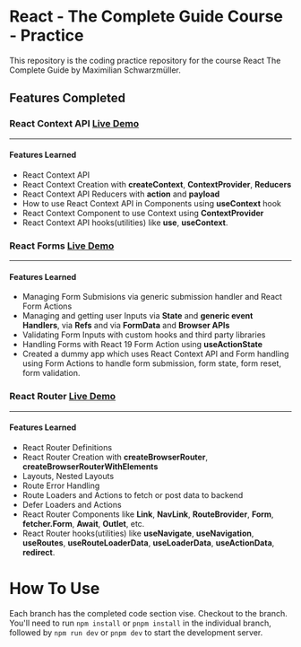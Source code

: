 # React - The Complete Guide Course - Practice

This repository is the coding practice repository for the course React The Complete Guide by Maximilian Schwarzmüller.

## Features Completed

### React Context API <a rel="noopener noreferrer" target="_blank" href="https://react-food-order-app-chi.vercel.app/">Live Demo</a>
---
#### Features Learned
- React Context API
- React Context Creation with **createContext**, **ContextProvider**, **Reducers**
- React Context API Reducers with **action** and **payload**
- How to use React Context API in Components using **useContext** hook
- React Context Component to use Context using **ContextProvider**
- React Context API hooks(utilities) like **use**, **useContext**.

### React Forms <a rel="noopener noreferrer" target="_blank" href="https://forms-opinions-board.vercel.app/">Live Demo</a>
---
#### Features Learned
- Managing Form Submisions via generic submission handler and React Form Actions
- Managing and getting user Inputs via **State** and **generic event Handlers**, via **Refs** and via **FormData** and **Browser APIs**
- Validating Form Inputs with custom hooks and third party libraries
- Handling Forms with React 19 Form Action using **useActionState**
- Created a dummy app which uses React Context API and Form handling using Form Actions to handle form submission, form state, form reset, form validation.

### React Router <a rel="noopener noreferrer" target="_blank" href="https://react-router-pearl-six.vercel.app/">Live Demo</a>
---
#### Features Learned
- React Router Definitions
- React Router Creation with **createBrowserRouter**, **createBrowserRouterWithElements**
- Layouts, Nested Layouts
- Route Error Handling
- Route Loaders and Actions to fetch or post data to backend
- Defer Loaders and Actions
- React Router Components like **Link**, **NavLink**, **RouteBrovider**, **Form**, **fetcher.Form**, **Await**, **Outlet**,  etc.
- React Router hooks(utilities) like **useNavigate**, **useNavigation**, **useRoutes**, **useRouteLoaderData**, **useLoaderData**, **useActionData**, **redirect**.


# How To Use

Each branch has the completed code section vise. Checkout to the branch. 
You'll need to run `npm install` or `pnpm install` in the individual branch, followed by `npm run dev` or `pnpm dev` to start the development server.
